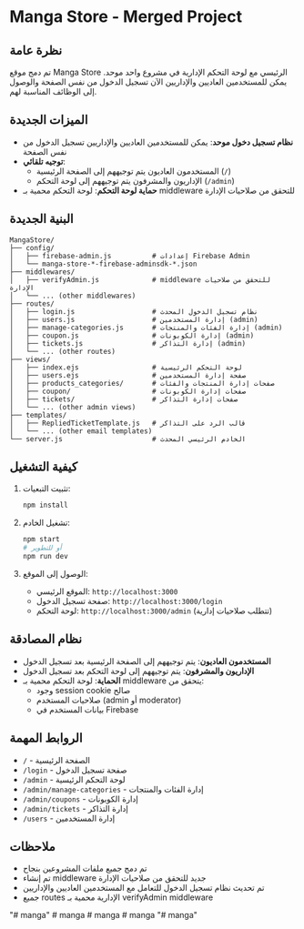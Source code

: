 # Manga Store - Merged Project

## نظرة عامة
تم دمج موقع Manga Store الرئيسي مع لوحة التحكم الإدارية في مشروع واحد موحد. يمكن للمستخدمين العاديين والإداريين الآن تسجيل الدخول من نفس الصفحة والوصول إلى الوظائف المناسبة لهم.

## الميزات الجديدة
- **نظام تسجيل دخول موحد**: يمكن للمستخدمين العاديين والإداريين تسجيل الدخول من نفس الصفحة
- **توجيه تلقائي**: 
  - المستخدمون العاديون يتم توجيههم إلى الصفحة الرئيسية (`/`)
  - الإداريون والمشرفون يتم توجيههم إلى لوحة التحكم (`/admin`)
- **حماية لوحة التحكم**: لوحة التحكم محمية بـ middleware للتحقق من صلاحيات الإدارة

## البنية الجديدة
```
MangaStore/
├── config/
│   ├── firebase-admin.js          # إعدادات Firebase Admin
│   └── manga-store-*-firebase-adminsdk-*.json
├── middlewares/
│   ├── verifyAdmin.js             # middleware للتحقق من صلاحيات الإدارة
│   └── ... (other middlewares)
├── routes/
│   ├── login.js                   # نظام تسجيل الدخول المحدث
│   ├── users.js                   # إدارة المستخدمين (admin)
│   ├── manage-categories.js       # إدارة الفئات والمنتجات (admin)
│   ├── coupon.js                  # إدارة الكوبونات (admin)
│   ├── tickets.js                 # إدارة التذاكر (admin)
│   └── ... (other routes)
├── views/
│   ├── index.ejs                  # لوحة التحكم الرئيسية
│   ├── users.ejs                  # صفحة إدارة المستخدمين
│   ├── products_categories/       # صفحات إدارة المنتجات والفئات
│   ├── coupon/                    # صفحات إدارة الكوبونات
│   ├── tickets/                   # صفحات إدارة التذاكر
│   └── ... (other admin views)
├── templates/
│   ├── RepliedTicketTemplate.js   # قالب الرد على التذاكر
│   └── ... (other email templates)
└── server.js                      # الخادم الرئيسي المحدث
```

## كيفية التشغيل
1. تثبيت التبعيات:
   ```bash
   npm install
   ```

2. تشغيل الخادم:
   ```bash
   npm start
   # أو للتطوير
   npm run dev
   ```

3. الوصول إلى الموقع:
   - الموقع الرئيسي: `http://localhost:3000`
   - صفحة تسجيل الدخول: `http://localhost:3000/login`
   - لوحة التحكم: `http://localhost:3000/admin` (تتطلب صلاحيات إدارية)

## نظام المصادقة
- **المستخدمون العاديون**: يتم توجيههم إلى الصفحة الرئيسية بعد تسجيل الدخول
- **الإداريون والمشرفون**: يتم توجيههم إلى لوحة التحكم بعد تسجيل الدخول
- **الحماية**: لوحة التحكم محمية بـ middleware يتحقق من:
  - وجود session cookie صالح
  - صلاحيات المستخدم (admin أو moderator)
  - بيانات المستخدم في Firebase

## الروابط المهمة
- `/` - الصفحة الرئيسية
- `/login` - صفحة تسجيل الدخول
- `/admin` - لوحة التحكم الرئيسية
- `/admin/manage-categories` - إدارة الفئات والمنتجات
- `/admin/coupons` - إدارة الكوبونات
- `/admin/tickets` - إدارة التذاكر
- `/users` - إدارة المستخدمين

## ملاحظات
- تم دمج جميع ملفات المشروعين بنجاح
- تم إنشاء middleware جديد للتحقق من صلاحيات الإدارة
- تم تحديث نظام تسجيل الدخول للتعامل مع المستخدمين العاديين والإداريين
- جميع routes الإدارية محمية بـ verifyAdmin middleware

"# manga" 
#   m a n g a  
 #   m a n g a  
 #   m a n g a  
 "# manga" 
